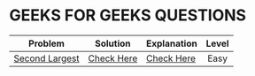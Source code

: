 # GEEKS FOR GEEKS QUESTIONS

|                                                 Problem                                                 |       Solution       | Explanation                | Level |
| :-----------------------------------------------------------------------------------------------------: | :------------------: | :------------------------- | :---: |
| [Second Largest](https://www.geeksforgeeks.org/problems/second-largest3735/1?page=1&sortBy=submissions) | [Check Here](./1.py) | [Check Here](0.%20MD/1.md) | Easy  |
